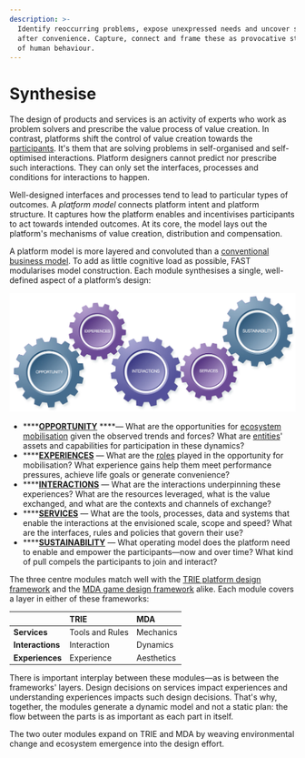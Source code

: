 ```yaml
---
description: >-
  Identify reoccurring problems, expose unexpressed needs and uncover sought
  after convenience. Capture, connect and frame these as provocative statements
  of human behaviour.
---
```


# Synthesise

The design of products and services is an activity of experts who work as problem solvers and prescribe the value process of value creation. In contrast, platforms shift the control of value creation towards the [participants](../../appendix/glossary.md#p). It's them that are solving problems in self-organised and self-optimised interactions. Platform designers cannot predict nor prescribe such interactions. They can only set the interfaces, processes and conditions for interactions to happen. 

Well-designed interfaces and processes tend to lead to particular types of outcomes. A _platform model_ connects platform intent and platform structure. It captures how the platform enables and incentivises participants to act towards intended outcomes. At its core, the model lays out the platform's mechanisms of value creation, distribution and compensation.

A platform model is more layered and convoluted than a [conventional business model](https://strategyzer.com/canvas/business-model-canvas). To add as little cognitive load as possible, FAST modularises model construction. Each module synthesises a single, well-defined aspect of a platform’s design:

![FAST Platform Synthesiser](../../.gitbook/assets/fast-model-5gears-75.jpg)

* \*\*\*\*[**OPPORTUNITY**](opportunity.md) ****— What are the opportunities for [ecosystem mobilisation](../../appendix/glossary.md#e) given the observed trends and forces? What are [entities](../../appendix/glossary.md#e)' assets and capabilities for participation in these dynamics?
* \*\*\*\*[**EXPERIENCES**](experiences.md) — What are the [roles](../../appendix/glossary.md#p) played in the opportunity for mobilisation? What experience gains help them meet performance pressures, achieve life goals or generate convenience?
* \*\*\*\*[**INTERACTIONS**](interactions.md) — What are the interactions underpinning these experiences? What are the resources leveraged, what is the value exchanged, and what are the contexts and channels of exchange?
* \*\*\*\*[**SERVICES**](services.md) — What are the tools, processes, data and systems that enable the interactions at the envisioned scale, scope and speed? What are the interfaces, rules and policies that govern their use?
* \*\*\*\*[**SUSTAINABILITY**](sustainability.md) — What operating model does the platform need to enable and empower the participants—now and over time? What kind of pull compels the participants to join and interact?

The three centre modules match well with the [TRIE platform design framework](http://platformed.info/the-trie-framework-platforms/) and the [MDA game design framework](https://en.wikipedia.org/wiki/MDA_framework) alike.  Each module covers a layer in either of these frameworks:

|  | TRIE | MDA |
| :--- | :--- | :--- |
| **Services** | Tools and Rules | Mechanics |
| **Interactions** | Interaction | Dynamics |
| **Experiences** | Experience | Aesthetics |

There is important interplay between these modules—as is between the frameworks' layers. Design decisions on services impact experiences and understanding experiences impacts such design decisions. That's why, together, the modules generate a dynamic model and not a static plan: the flow between the parts is as important as each part in itself.

The two outer modules expand on TRIE and MDA by weaving environmental change and ecosystem emergence into the design effort.



